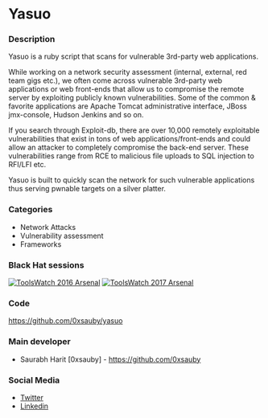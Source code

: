 # Yasuo

### Description
Yasuo is a ruby script that scans for vulnerable 3rd-party web applications.

While working on a network security assessment (internal, external, red team gigs etc.), we often come across vulnerable 3rd-party web applications or web front-ends that allow us to compromise the remote server by exploiting publicly known vulnerabilities. Some of the common & favorite applications are Apache Tomcat administrative interface, JBoss jmx-console, Hudson Jenkins and so on.

If you search through Exploit-db, there are over 10,000 remotely exploitable vulnerabilities that exist in tons of web applications/front-ends and could allow an attacker to completely compromise the back-end server. These vulnerabilities range from RCE to malicious file uploads to SQL injection to RFI/LFI etc.

Yasuo is built to quickly scan the network for such vulnerable applications thus serving pwnable targets on a silver platter.

### Categories
* Network Attacks
* Vulnerability assessment
* Frameworks


### Black Hat sessions
[![ToolsWatch 2016 Arsenal](https://www.toolswatch.org/badges/arsenal/2016.svg)](https://www.blackhat.com/eu-16/arsenal.html)
[![ToolsWatch 2017 Arsenal](https://rawgithub.com/toolswatch/badges/master/arsenal/2017.svg)](https://www.blackhat.com/us-17/arsenal/schedule/index.html#yasuo-7909)


### Code
https://github.com/0xsauby/yasuo


### Main developer
* Saurabh Harit [0xsauby] - https://github.com/0xsauby


### Social Media
* [Twitter](https://twitter.com/0xsauby)
* [Linkedin](https://www.linkedin.com/in/saurabhharit/)
